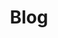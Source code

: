 ---
title: "Blog"
description: "Reflections, insights, and behind-the-scenes notes on the research methods and teaching approaches explored across my academic work."
layout: "terms"
---